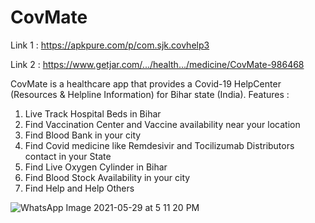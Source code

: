 # CovMate

Link 1 : https://apkpure.com/p/com.sjk.covhelp3 

Link 2 : https://www.getjar.com/.../health.../medicine/CovMate-986468

CovMate is a healthcare app that provides a Covid-19 HelpCenter (Resources & Helpline Information) for Bihar state (India).
Features :
1. Live Track Hospital Beds in Bihar
2. Find Vaccination Center and Vaccine availability near your location
3. Find Blood Bank in your city
4. Find Covid medicine like Remdesivir and Tocilizumab Distributors contact in your State
5. Find Live Oxygen Cylinder in Bihar
6. Find Blood Stock Availability in your city
7. Find Help and Help Others



![WhatsApp Image 2021-05-29 at 5 11 20 PM](https://user-images.githubusercontent.com/77197538/122287761-f1505e80-cf0e-11eb-852c-c7c719357067.jpeg)
